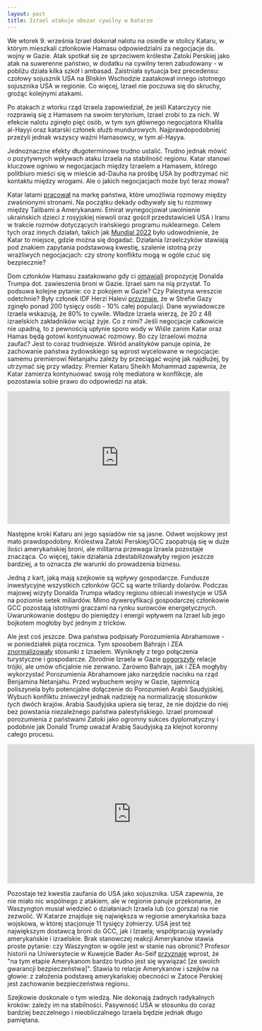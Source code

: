```yaml
---
layout: post
title: Izrael atakuje obszar cywilny w Katarze
---
```


We wtorek 9. września Izrael dokonał nalotu na osiedle w stolicy Kataru, w którym mieszkali członkowie Hamasu odpowiedzialni za negocjacje ds. wojny w Gazie. Atak spotkał się ze sprzeciwem królestw Zatoki Perskiej jako atak na suwerenne państwo, w dodatku na cywilny teren zabudowany - w pobliżu działa kilka szkół i ambasad. Zaistniała sytuacja bez precedensu: czołowy sojusznik USA na Bliskim Wschodzie zaatakował innego istotnego sojusznika USA w regionie. Co więcej, Izrael nie poczuwa się do skruchy, grożąc kolejnymi atakami. 

Po atakach z wtorku rząd Izraela zapowiedział, że jeśli Katarczycy nie rozprawią się z Hamasem na swoim terytorium, Izrael zrobi to za nich. W efekcie nalotu zginęło pięć osób, w tym syn głównego negocjatora Khalila al-Hayyi oraz katarski członek służb mundurowych. Najprawdopodobniej przeżyli jednak wszyscy ważni Hamasowcy, w tym al-Hayya. 

Jednoznaczne efekty długoterminowe trudno ustalić. Trudno jednak mówić o pozytywnych wpływach ataku Izraela na stabilność regionu. Katar stanowi kluczowe ogniwo w negocjacjach między Izraelem a Hamasem, którego politbiuro mieści się w mieście ad-Dauha na prośbę USA by podtrzymać nić kontaktu między wrogami. Ale o jakich negocjacjach może być teraz mowa? 

Katar latami [pracował](https://abumarkey.github.io/arabizmy/katar-polska/) na markę państwa, które umożliwia rozmowy między zwaśnionymi stronami. Na początku dekady odbywały się tu rozmowy między Talibami a Amerykanami. Emirat wynegocjował uwolnienie ukraińskich dzieci z rosyjskiej niewoli oraz gościł przedstawicieli USA i Iranu w trakcie rozmów dotyczących irańskiego programu nuklearnego. Celem tych oraz innych działań, takich jak [Mundial 2022](https://www.radiowroclaw.pl/articles/view/125006/Wieczor-z-Dolnego-Slaska-Sytuacja-na-Ukrainie-i-MS-w-Katarze) było udowodnienie, że Katar to miejsce, gdzie można się dogadać. Działania Izraelczyków stawiają pod znakiem zapytania podstawową kwestię, szalenie istotną przy wrażliwych negocjacjach: czy strony konfliktu mogą w ogóle czuć się bezpiecznie? 

Dom członków Hamasu zaatakowano gdy ci [omawiali](https://www.nytimes.com/2025/09/10/world/middleeast/israel-attack-qatar-hamas.html) propozycję Donalda Trumpa dot. zawieszenia broni w Gazie. Izrael sam na nią przystał. To podsuwa kolejne pytanie: co z pokojem w Gazie? Czy Palestyna wreszcie odetchnie? Były członek IDF Herzi Halevi [przyznaje](https://www.theguardian.com/world/2025/sep/12/israeli-ex-commander-confirms-palestinian-casualties-are-more-than-200000), że w Strefie Gazy zginęło ponad 200 tysięcy osób - 10% całej populacji. Dane wywiadowcze Izraela wskazują, że 80% to cywile. Władze Izraela wierzą, że 20 z 48 izraelskich zakładników wciąż żyje. Co z nimi? Jeśli negocjacje całkowicie nie upadną, to z pewnością upłynie sporo wody w Wiśle zanim Katar oraz Hamas będą gotowi kontynuować rozmowy. Bo czy Izraelowi można zaufać? Jest to coraz trudniejsze. Wśród analityków panuje opinia, że zachowanie państwa żydowskiego są wprost wycelowane w negocjacje: samemu premierowi Netanjahu zależy by przeciągać wojnę jak najdłużej, by utrzymać się przy władzy.  Premier Kataru Sheikh Mohammad zapewnia, że Katar zamierza kontynuować swoją rolę mediatora w konflikcje, ale pozostawia sobie prawo do odpowiedzi na atak. 

<iframe title="What does Israel’s strike on Doha mean for the Gulf?" allowtransparency="true" height="300" width="100%" style="border: none; min-width: min(100%, 430px);height:300px;" scrolling="no" data-name="pb-iframe-player" src="https://www.podbean.com/player-v2/?from=embed&pbad=0&i=xd9bw-1960c3a-pb&square=1&share=1&download=1&fonts=Arial&skin=666666&font-color=auto&rtl=0&logo_link=episode_page&btn-skin=3267a3&size=300" loading="lazy" allowfullscreen=""></iframe>

Następne kroki Kataru ani jego sąsiadów nie są jasne. Odwet wojskowy jest mało prawdopodobny. Królestwa Zatoki Perskiej/GCC zaopatrują się w duże ilości amerykańskiej broni, ale militarna przewaga Izraela pozostaje znacząca. Co więcej, takie działania zdestabilizowałyby region jeszcze bardziej, a to oznacza złe warunki do prowadzenia biznesu. 

Jedną z kart, jaką mają szejkowie są wpływy gospodarcze. Fundusze inwestycyjne wszystkich członków GCC są warte triliardy dolarów. Podczas majowej wizyty Donalda Trumpa władcy regionu obiecali inwestycje w USA na poziomie setek miliardów. Mimo dywersyfikacji gospodarczej członkowie GCC pozostają istotnymi graczami na rynku surowców energetycznych. Uwarunkowanie dostępu do pieniędzy i energii wpływem na Izrael lub jego bojkotem mogłoby być jednym z tricków.

Ale jest coś jeszcze. Dwa państwa podpisały Porozumienia Abrahamowe - w poniedziałek piąta rocznica. Tym sposobem Bahrajn i ZEA [znormalizowały](https://abumarkey.github.io/arabizmy/bahrajn-izrael-bennett/) stosunki z Izraelem. Wyniknęły z tego połączenia turystyczne i gospodarcze. Zbrodnie Izraela w Gazie [pogorszyły](https://abumarkey.github.io/arabizmy/palestyna/) relacje trójki, ale umów oficjalnie nie zerwano. Zarówno Bahrajn, jak i ZEA mogłyby wykorzystać Porozumienia Abrahamowe jako narzędzie nacisku na rząd Benjamina Netanjahu. Przed wybuchem wojny w Gazie, tajemnicą poliszynela było potencjalne dołączenie do Porozumień Arabii Saudyjskiej. Wybuch konfliktu zniweczył jednak nadzieję na normalizację stosunków _tych_ dwóch krajów. Arabia Saudyjska upiera się teraz, że nie dojdzie do niej bez powstania niezależnego państwa palestyńskiego. Izrael promował porozumienia z państwami Zatoki jako ogromny sukces dyplomatyczny i podobnie jak Donald Trump uważał Arabię Saudyjską za klejnot koronny całego procesu. 

<iframe width="560" height="315" src="https://www.youtube-nocookie.com/embed/DwtaTfpL_bQ?si=SZd1pY6pXrOG5sap&amp;controls=0" title="YouTube video player" frameborder="0" allow="accelerometer; autoplay; clipboard-write; encrypted-media; gyroscope; picture-in-picture; web-share" referrerpoli`cy="strict-origin-when-cross-origin" allowfullscreen></iframe>

Pozostaje też kwestia zaufania do USA jako sojusznika. USA zapewnia, że nie miało nic wspólnego z atakiem, ale w regionie panuje przekonanie, że Waszyngton musiał wiedzieć o działaniach Izraela lub (co gorsza) na nie zezwolić. W Katarze znajduje się największa w regionie amerykańska baza wojskowa, w której stacjonuje 11 tysięcy żołnierzy. USA jest też największym dostawcą broni do GCC, jak i Izraela; współpracują wywiady amerykańskie i izraelskie. Brak stanowczej reakcji Amerykanów stawia proste pytanie: czy Waszyngton w ogóle jest w stanie nas obronić? Profesor historii na Uniwersytecie w Kuwejcie Bader As-Seif [przyznaje](https://www.nytimes.com/2025/09/10/world/middleeast/israel-strike-qatar-us.html) wprost, że "na tym etapie Amerykanom bardzo trudno jest się wywiązać [ze swoich gwarancji bezpieczeństwa]". Stawia to relacje Amerykanów i szejków na głowie: z założenia podstawą amerykańskiej obecności w Zatoce Perskiej jest zachowanie bezpieczeństwa regionu. 

Szejkowie doskonale o tym wiedzą. Nie dokonają żadnych radykalnych kroków: zależy im na stabilności. Pasywność USA w stosunku do coraz bardziej bezczelnego i nieobliczalnego Izraela będzie jednak długo pamiętana.
